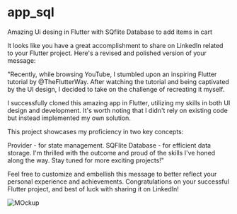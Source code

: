 # app_sql

Amazing Ui desing in Flutter with SQflite Database to add items in cart



It looks like you have a great accomplishment to share on LinkedIn related to your Flutter project. Here's a revised and polished version of your message:

"Recently, while browsing YouTube, I stumbled upon an inspiring Flutter tutorial by @TheFlutterWay. After watching the tutorial and being captivated by the UI design, I decided to take on the challenge of recreating it myself.

I successfully cloned this amazing app in Flutter, utilizing my skills in both UI design and development. It's worth noting that I didn't rely on existing code but instead implemented my own solution.

This project showcases my proficiency in two key concepts:

Provider - for state management.
SQFlite Database - for efficient data storage.
I'm thrilled with the outcome and proud of the skills I've honed along the way. Stay tuned for more exciting projects!"

Feel free to customize and embellish this message to better reflect your personal experience and achievements. Congratulations on your successful Flutter project, and best of luck with sharing it on LinkedIn!








![MOckup](https://github.com/DEVQamaRSulTaN/Shopping-App-Flutter/assets/139233554/5548e4c9-3112-4ff4-9e1d-3b6235654dcf)






